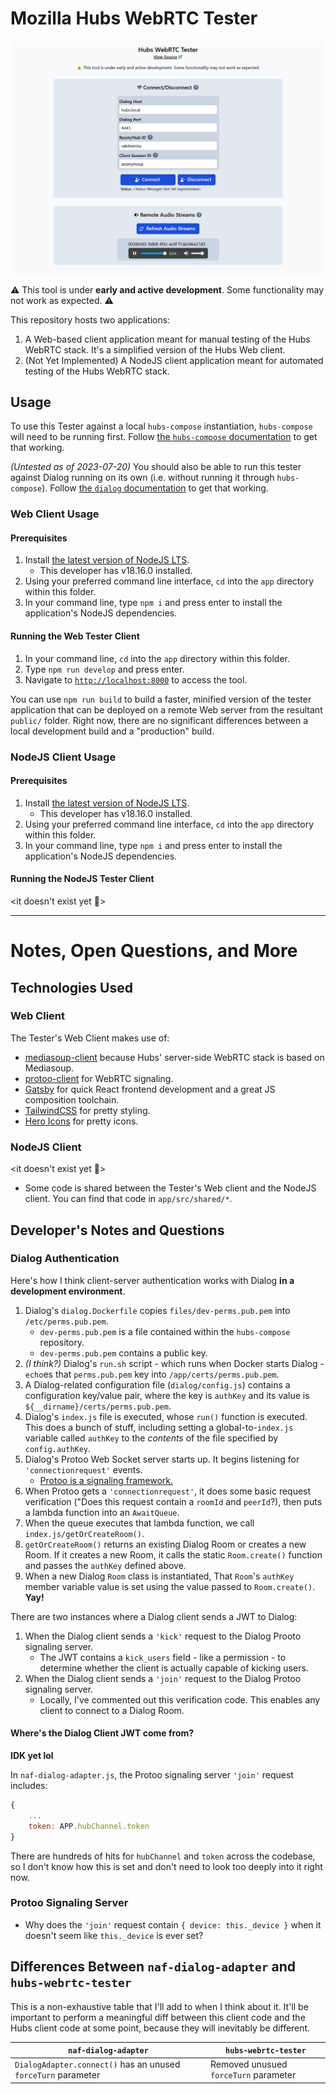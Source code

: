 # Mozilla Hubs WebRTC Tester

![A screenshot of the Hubs WebRTC Web client UI](screenshot.png?raw=true)

⚠️ This tool is under **early and active development**. Some functionality may not work as expected. ⚠️

This repository hosts two applications:
1. A Web-based client application meant for manual testing of the Hubs WebRTC stack. It's a simplified version of the Hubs Web client.
2. (Not Yet Implemented) A NodeJS client application meant for automated testing of the Hubs WebRTC stack.

## Usage
To use this Tester against a local `hubs-compose` instantiation, `hubs-compose` will need to be running first. Follow [the `hubs-compose` documentation](https://github.com/mozilla/hubs-compose/) to get that working.

_(Untested as of 2023-07-20)_ You should also be able to run this tester against Dialog running on its own (i.e. without running it through `hubs-compose`). Follow [the `dialog` documentation](https://github.com/mozilla/dialog) to get that working.

### Web Client Usage
#### Prerequisites
1. Install [the latest version of NodeJS LTS](https://nodejs.org/en/download).
    - This developer has v18.16.0 installed.
2. Using your preferred command line interface, `cd` into the `app` directory within this folder.
3. In your command line, type `npm i` and press enter to install the application's NodeJS dependencies.

#### Running the Web Tester Client
1. In your command line, `cd` into the `app` directory within this folder.
2. Type `npm run develop` and press enter.
3. Navigate to [`http://localhost:8000`](http://localhost:8000) to access the tool.

You can use `npm run build` to build a faster, minified version of the tester application that can be deployed on a remote Web server from the resultant `public/` folder. Right now, there are no significant differences between a local development build and a "production" build.

### NodeJS Client Usage
#### Prerequisites
1. Install [the latest version of NodeJS LTS](https://nodejs.org/en/download).
    - This developer has v18.16.0 installed.
2. Using your preferred command line interface, `cd` into the `app` directory within this folder.
3. In your command line, type `npm i` and press enter to install the application's NodeJS dependencies.

#### Running the NodeJS Tester Client
<it doesn't exist yet 👻>

----------------------------------------------------------------

# Notes, Open Questions, and More
## Technologies Used
### Web Client
The Tester's Web Client makes use of:
- [mediasoup-client](https://github.com/versatica/mediasoup-client) because Hubs' server-side WebRTC stack is based on Mediasoup.
- [protoo-client](https://protoo.versatica.com/#protoo-client) for WebRTC signaling.
- [Gatsby](https://www.gatsbyjs.com/) for quick React frontend development and a great JS composition toolchain.
- [TailwindCSS](https://tailwindcss.com/) for pretty styling.
- [Hero Icons](https://heroicons.com/) for pretty icons.

### NodeJS Client
<it doesn't exist yet 👻>
- Some code is shared between the Tester's Web client and the NodeJS client. You can find that code in `app/src/shared/*`.

## Developer's Notes and Questions
### Dialog Authentication
Here's how I think client-server authentication works with Dialog **in a development environment**.

1. Dialog's `dialog.Dockerfile` copies `files/dev-perms.pub.pem` into `/etc/perms.pub.pem`.
    - `dev-perms.pub.pem` is a file contained within the `hubs-compose` repository.
    - `dev-perms.pub.pem` contains a public key.
2. *(I think?)* Dialog's `run.sh` script - which runs when Docker starts Dialog - `echo`es that `perms.pub.pem` key into `/app/certs/perms.pub.pem`.
3. A Dialog-related configuration file (`dialog/config.js`) contains a configuration key/value pair, where the key is `authKey` and its value is `${__dirname}/certs/perms.pub.pem`.
4. Dialog's `index.js` file is executed, whose `run()` function is executed. This does a bunch of stuff, including setting a global-to-`index.js` variable called `authKey` to the _contents_ of the file specified by `config.authKey`.
5. Dialog's Protoo Web Socket server starts up. It begins listening for `'connectionrequest'` events.
    - [Protoo is a signaling framework.](https://protoo.versatica.com/)
6. When Protoo gets a `'connectionrequest'`, it does some basic request verification ("Does this request contain a `roomId` and `peerId`?), then puts a lambda function into an `AwaitQueue`.
7. When the queue executes that lambda function, we call `index.js/getOrCreateRoom()`.
8. `getOrCreateRoom()` returns an existing Dialog Room or creates a new Room. If it creates a new Room, it calls the static `Room.create()` function and passes the `authKey` defined above.
9. When a new Dialog `Room` class is instantiated, That `Room`'s `authKey` member variable value is set using the value passed to `Room.create()`. **Yay!**

There are two instances where a Dialog client sends a JWT to Dialog:
1. When the Dialog client sends a `'kick'` request to the Dialog Prooto signaling server.
    - The JWT contains a `kick_users` field - like a permission - to determine whether the client is actually capable of kicking users.
2. When the Dialog client sends a `'join'` request to the Dialog Protoo signaling server.
    - Locally, I've commented out this verification code. This enables any client to connect to a Dialog Room.

#### Where's the Dialog Client JWT come from?
**IDK yet lol**

In `naf-dialog-adapter.js`, the Protoo signaling server `'join'` request includes:
```js
{
    ...
    token: APP.hubChannel.token
}
```

There are hundreds of hits for `hubChannel` and `token` across the codebase, so I don't know how this is set and don't need to look too deeply into it right now.

### Protoo Signaling Server
- Why does the `'join'` request contain `{ device: this._device }` when it doesn't seem like `this._device` is ever set?

## Differences Between `naf-dialog-adapter` and `hubs-webrtc-tester`

This is a non-exhaustive table that I'll add to when I think about it. It'll be important to perform a meaningful diff between this client code and the Hubs client code at some point, because they will inevitably be different.

| `naf-dialog-adapter`                                          | `hubs-webrtc-tester`                  |
|---------------------------------------------------------------|---------------------------------------|
| `DialogAdapter.connect()` has an unused `forceTurn` parameter | Removed unusued `forceTurn` parameter |